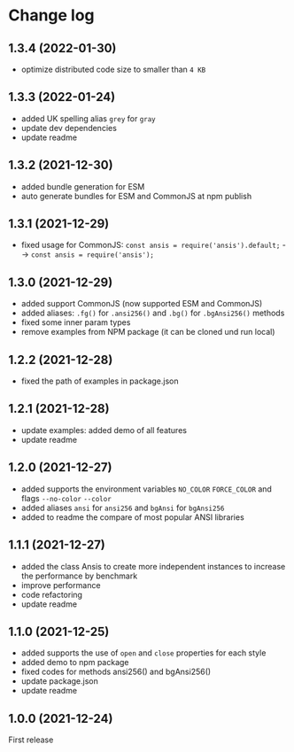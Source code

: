 # Change log

## 1.3.4 (2022-01-30)
- optimize distributed code size to smaller than `4 KB`

## 1.3.3 (2022-01-24)
- added UK spelling alias `grey` for `gray`
- update dev dependencies
- update readme

## 1.3.2 (2021-12-30)
- added bundle generation for ESM
- auto generate bundles for ESM and CommonJS at npm publish

## 1.3.1 (2021-12-29)
- fixed usage for CommonJS: `const ansis = require('ansis').default;` --> `const ansis = require('ansis');`

## 1.3.0 (2021-12-29)
- added support CommonJS (now supported ESM and CommonJS)
- added aliases: `.fg()` for `.ansi256()` and `.bg()` for `.bgAnsi256()` methods
- fixed some inner param types
- remove examples from NPM package (it can be cloned und run local)

## 1.2.2 (2021-12-28)
- fixed the path of examples in package.json

## 1.2.1 (2021-12-28)
- update examples: added demo of all features
- update readme

## 1.2.0 (2021-12-27)
- added supports the environment variables `NO_COLOR` `FORCE_COLOR` and flags `--no-color` `--color`
- added aliases `ansi` for `ansi256` and `bgAnsi` for `bgAnsi256`
- added to readme the compare of most popular ANSI libraries

## 1.1.1 (2021-12-27)
- added the class Ansis to create more independent instances to increase the performance by benchmark
- improve performance
- code refactoring
- update readme

## 1.1.0 (2021-12-25)
- added supports the use of `open` and `close` properties for each style
- added demo to npm package
- fixed codes for methods ansi256() and bgAnsi256()
- update package.json
- update readme

## 1.0.0 (2021-12-24)
First release
